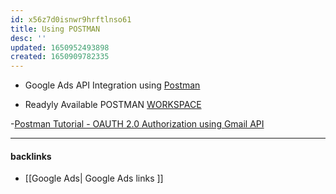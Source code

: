 ```yaml
---
id: x56z7d0isnwr9hrftlnso61
title: Using POSTMAN
desc: ''
updated: 1650952493898
created: 1650909782335
---
```



- Google Ads API Integration using [Postman](https://www.innovalleyworks.com/google-ads-api-integration-using-postman/)

- Readyly Available POSTMAN [WORKSPACE](https://web.postman.co/workspace/My-Workspace~7e7a087f-346c-404c-8fb6-fcb226b5644c/folder/20646775-c961f664-0944-4780-8c15-392bc9d540a8?ctx=documentation)



-[Postman Tutorial - OAUTH 2.0 Authorization using Gmail API](https://www.youtube.com/watch?v=x7uG1-H0aDU)

---
#### backlinks
- [[Google Ads| Google Ads links ]]